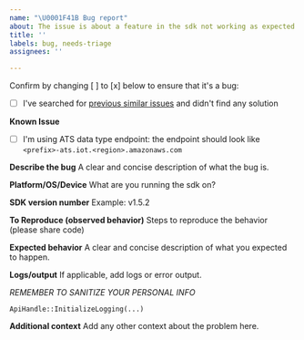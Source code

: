 ```yaml
---
name: "\U0001F41B Bug report"
about: The issue is about a feature in the sdk not working as expected
title: ''
labels: bug, needs-triage
assignees: ''

---
```


Confirm by changing [ ] to [x] below to ensure that it's a bug:
- [ ] I've searched for [previous similar issues](https://github.com/aws/aws-iot-device-sdk-cpp-v2/issues/) and didn't find any solution

**Known Issue**
- [ ] I'm using ATS data type endpoint: the endpoint should look like `<prefix>-ats.iot.<region>.amazonaws.com`
  
**Describe the bug**
A clear and concise description of what the bug is.

**Platform/OS/Device**
What are you running the sdk on?

**SDK version number**
Example: v1.5.2 

**To Reproduce (observed behavior)**
Steps to reproduce the behavior (please share code)

**Expected behavior**
A clear and concise description of what you expected to happen.

**Logs/output**
If applicable, add logs or error output.

*REMEMBER TO SANITIZE YOUR PERSONAL INFO*

```
ApiHandle::InitializeLogging(...)
```

**Additional context**
Add any other context about the problem here.
